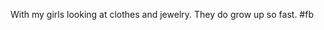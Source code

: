 <!--
id: 624265744
link: http://kevinisom.info/post/624265744/with-my-girls-looking-at-clothes-and-jewelry-they
slug: with-my-girls-looking-at-clothes-and-jewelry-they
date: Sun May 23 2010 18:53:23 GMT+1200 (NZST)
raw: {"blog_name":"kevinisom","id":624265744,"post_url":"http://kevinisom.info/post/624265744/with-my-girls-looking-at-clothes-and-jewelry-they","slug":"with-my-girls-looking-at-clothes-and-jewelry-they","type":"text","date":"2010-05-23 06:53:23 GMT","timestamp":1274597603,"state":"published","format":"html","reblog_key":"L6oKSUiC","tags":[],"short_url":"http://tmblr.co/Zw68YybDOeG","highlighted":[],"feed_item":"http://twitter.com/kev_nz/statuses/14531094685","from_feed_id":"650289","note_count":0,"title":null,"body":"<p>With my girls looking at clothes and jewelry. They do grow up so fast. #fb</p>"}
publish: 2010-05-023
tags: 
title: null
-->


With my girls looking at clothes and jewelry. They do grow up so fast.
\#fb


